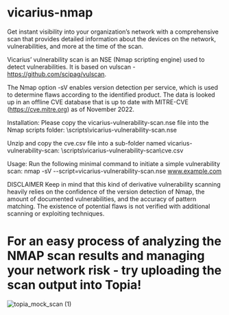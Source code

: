 # vicarius-nmap

Get instant visibility into your organization’s network with a comprehensive scan that provides detailed information about the devices on the network, vulnerabilities, and more at the time of the scan. 

Vicarius’ vulnerability scan is an NSE (Nmap scripting engine) used to detect vulnerabilities. It is based on vulscan - https://github.com/scipag/vulscan. 

The Nmap option -sV enables version detection per service, which is used to determine flaws according to the identified product. The data is looked up in an offline CVE database that is up to date with MITRE-CVE (https://cve.mitre.org) as of November 2022.

Installation:
Please copy the vicarius-vulnerability-scan.nse file into the Nmap scripts folder:
\scripts\vicarius-vulnerability-scan.nse

Unzip and copy the cve.csv file into a sub-folder named vicarius-vulnerability-scan:
\scripts\vicarius-vulnerability-scan\cve.csv

Usage:
Run the following minimal command to initiate a simple vulnerability scan:
nmap -sV --script=vicarius-vulnerability-scan.nse www.example.com

DISCLAIMER
Keep in mind that this kind of derivative vulnerability scanning heavily relies on the confidence of the version detection of Nmap, the amount of documented vulnerabilities, and the accuracy of pattern matching. The existence of potential flaws is not verified with additional scanning or exploiting techniques.

# For an easy process of analyzing the NMAP scan results and managing your network risk - try uploading the scan output into Topia!

![topia_mock_scan (1)](https://user-images.githubusercontent.com/46711777/164996050-3c871d7d-8c74-4211-b3fd-6e239346dcda.png)
